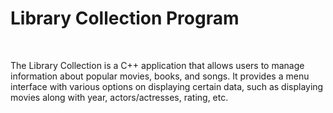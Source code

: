 <h1>Library Collection Program</h1>
<br>
<p>The Library Collection is a C++ application that allows users to manage information about popular movies, books, and songs. It provides a menu interface with various options on displaying certain data, such as displaying movies along with year, actors/actresses, rating, etc.</p>
